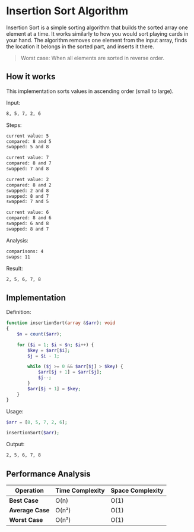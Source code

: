 # Insertion Sort Algorithm
Insertion Sort is a simple sorting algorithm that builds the sorted array one element at a time. It works similarly to how you would sort playing cards in your hand. The algorithm removes one element from the input array, finds the location it belongs in the sorted part, and inserts it there.

> Worst case: When all elements are sorted in reverse order.

## How it works
This implementation sorts values in ascending order (small to large).

Input:
```txt
8, 5, 7, 2, 6
```

Steps:
```txt
current value: 5
compared: 8 and 5
swapped: 5 and 8

current value: 7
compared: 8 and 7
swapped: 7 and 8

current value: 2
compared: 8 and 2
swapped: 2 and 8
swapped: 8 and 7
swapped: 7 and 5

current value: 6
compared: 8 and 6
swapped: 6 and 8
swapped: 8 and 7
```

Analysis:
```txt
comparisons: 4
swaps: 11
```

Result:
```txt
2, 5, 6, 7, 8
```

## Implementation
Definition:
```php
function insertionSort(array &$arr): void
{
    $n = count($arr);

    for ($i = 1; $i < $n; $i++) {
        $key = $arr[$i];
        $j = $i - 1;

        while ($j >= 0 && $arr[$j] > $key) {
            $arr[$j + 1] = $arr[$j];
            $j--;
        }
        $arr[$j + 1] = $key;
    }
}
```

Usage:
```php
$arr = [8, 5, 7, 2, 6];

insertionSort($arr);
```

Output:
```txt
2, 5, 6, 7, 8
```

## Performance Analysis
| Operation        | Time Complexity | Space Complexity |
| ---------------- | --------------- | ---------------- |
| **Best Case**    | O(n)            | O(1)             |
| **Average Case** | O(n²)           | O(1)             |
| **Worst Case**   | O(n²)           | O(1)             |


